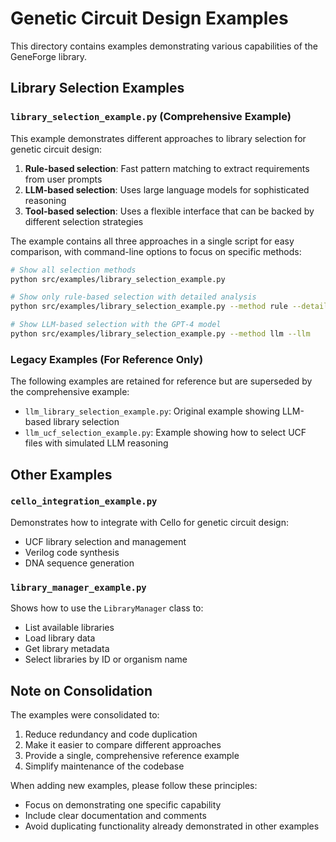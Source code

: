# Genetic Circuit Design Examples

This directory contains examples demonstrating various capabilities of the GeneForge library.

## Library Selection Examples

### `library_selection_example.py` (Comprehensive Example)

This example demonstrates different approaches to library selection for genetic circuit design:

1. **Rule-based selection**: Fast pattern matching to extract requirements from user prompts
2. **LLM-based selection**: Uses large language models for sophisticated reasoning
3. **Tool-based selection**: Uses a flexible interface that can be backed by different selection strategies

The example contains all three approaches in a single script for easy comparison, with command-line options to focus on specific methods:

```bash
# Show all selection methods
python src/examples/library_selection_example.py

# Show only rule-based selection with detailed analysis
python src/examples/library_selection_example.py --method rule --detailed

# Show LLM-based selection with the GPT-4 model
python src/examples/library_selection_example.py --method llm --llm
```

### Legacy Examples (For Reference Only)

The following examples are retained for reference but are superseded by the comprehensive example:

- `llm_library_selection_example.py`: Original example showing LLM-based library selection
- `llm_ucf_selection_example.py`: Example showing how to select UCF files with simulated LLM reasoning

## Other Examples

### `cello_integration_example.py`

Demonstrates how to integrate with Cello for genetic circuit design:
- UCF library selection and management
- Verilog code synthesis
- DNA sequence generation

### `library_manager_example.py`

Shows how to use the `LibraryManager` class to:
- List available libraries
- Load library data
- Get library metadata
- Select libraries by ID or organism name

## Note on Consolidation

The examples were consolidated to:
1. Reduce redundancy and code duplication
2. Make it easier to compare different approaches
3. Provide a single, comprehensive reference example
4. Simplify maintenance of the codebase

When adding new examples, please follow these principles:
- Focus on demonstrating one specific capability
- Include clear documentation and comments
- Avoid duplicating functionality already demonstrated in other examples 